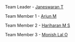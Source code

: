 Team Leader - [Janeswaran T](https://github.com/IBM-EPBL/IBM-Project-7448-1658857113/tree/main/Assignments/Janeswaran)

Team Member 1 - [Arjun M](https://github.com/IBM-EPBL/IBM-Project-7448-1658857113/tree/main/Assignments/Arjun)

Team Member 2 - [Hariharan M S](https://github.com/IBM-EPBL/IBM-Project-7448-1658857113/tree/main/Assignments/Harirharan)

Team Member 3 - [Monish Lal O](https://github.com/IBM-EPBL/IBM-Project-7448-1658857113/tree/main/Assignments/Monish%20Lal)
